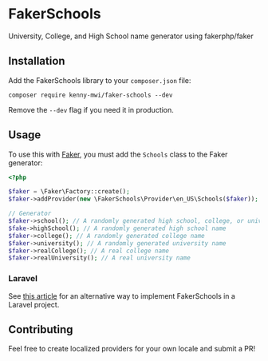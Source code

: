 # FakerSchools
University, College, and High School name generator using fakerphp/faker

## Installation

Add the FakerSchools library to your `composer.json` file:

```
composer require kenny-mwi/faker-schools --dev
```

Remove the `--dev` flag if you need it in production.

## Usage

To  use this with [Faker](https://github.com/FakerPHP/Faker), you must add the `Schools` class to the Faker generator:

```php
<?php

$faker = \Faker\Factory::create();
$faker->addProvider(new \FakerSchools\Provider\en_US\Schools($faker));

// Generator
$faker->school(); // A randomly generated high school, college, or university school name
$fake->highSchool(); // A randomly generated high school name
$faker->college(); // A randomly generated college name
$faker->university(); // A randomly generated university name
$faker->realCollege(); // A real college name
$faker->realUniversity(); // A real university name
```

### Laravel

See [this article](https://hofmannsven.com/2021/faker-provider-in-laravel) for an alternative way to implement FakerSchools in a Laravel project.

## Contributing

Feel free to create localized providers for your own locale and submit a PR!